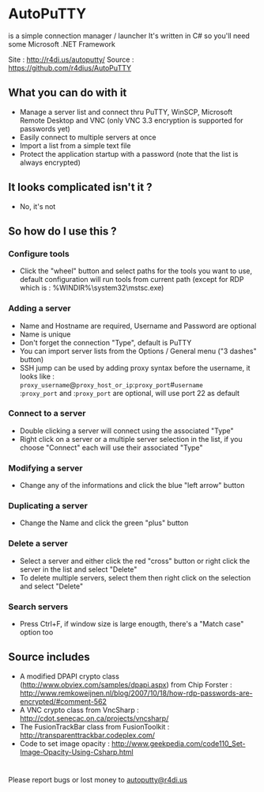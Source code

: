 # AutoPuTTY
is a simple connection manager / launcher
It's written in C# so you'll need some Microsoft .NET Framework

Site : http://r4di.us/autoputty/
Source : https://github.com/r4dius/AutoPuTTY

## What you can do with it ##
- Manage a server list and connect thru PuTTY, WinSCP, Microsoft Remote Desktop and VNC (only VNC 3.3 encryption is supported for passwords yet)
- Easily connect to multiple servers at once
- Import a list from a simple text file
- Protect the application startup with a password (note that the list is always encrypted)

## It looks complicated isn't it ? ##
- No, it's not

## So how do I use this ? ##

### Configure tools ###
- Click the "wheel" button and select paths for the tools you want to use, default configuration will run tools from current path (except for RDP which is : %WINDIR%\system32\mstsc.exe) 

### Adding a server ###
- Name and Hostname are required, Username and Password are optional
- Name is unique
- Don't forget the connection "Type", default is PuTTY
- You can import server lists from the Options / General menu ("3 dashes" button)
- SSH jump can be used by adding proxy syntax before the username, it looks like :\
  `proxy_username`@`proxy_host_or_ip`:`proxy_port`#`username`\
  :`proxy_port` and :`proxy_port` are optional, will use port 22 as default

### Connect to a server ###
- Double clicking a server will connect using the associated "Type"
- Right click on a server or a multiple server selection in the list, if you choose "Connect" each will use their associated "Type"

### Modifying a server ###
- Change any of the informations and click the blue "left arrow" button

### Duplicating a server ###
- Change the Name and click the green "plus" button

### Delete a server ###
- Select a server and either click the red "cross" button or right click the server in the list and select "Delete"
- To delete multiple servers, select them then right click on the selection and select "Delete"

### Search servers ###
- Press Ctrl+F, if window size is large enougth, there's a "Match case" option too

## Source includes ##
- A modified DPAPI crypto class (http://www.obviex.com/samples/dpapi.aspx) from Chip Forster : http://www.remkoweijnen.nl/blog/2007/10/18/how-rdp-passwords-are-encrypted/#comment-562
- A VNC crypto class from VncSharp : http://cdot.senecac.on.ca/projects/vncsharp/
- The FusionTrackBar class from FusionToolkit : http://transparenttrackbar.codeplex.com/
- Code to set image opacity : http://www.geekpedia.com/code110_Set-Image-Opacity-Using-Csharp.html

#

Please report bugs or lost money to autoputty@r4di.us
